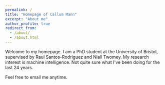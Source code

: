 ```yaml
---
permalink: /
title: "Homepage of Callum Mann"
excerpt: "About me"
author_profile: true
redirect_from:
  - /about/
  - /about.html
---
```


Welcome to my homepage. I am a PhD student at the University of Bristol, supervised
by Raul Santos-Rodriguez and Niall Twomey. My research interest is machine intelligence.
Not quite sure what I've been doing for the last 24 years.

Feel free to email me anytime.

